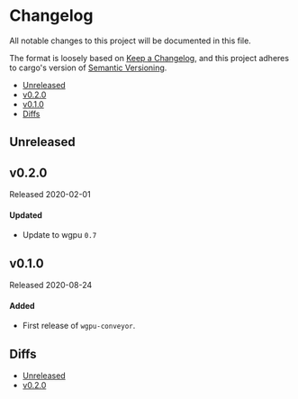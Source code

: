 # Changelog

All notable changes to this project will be documented in this file.

The format is loosely based on [Keep a Changelog](https://keepachangelog.com/en/1.0.0/),
and this project adheres to cargo's version of [Semantic Versioning](https://semver.org/spec/v2.0.0.html).

- [Unreleased](#unreleased)
- [v0.2.0](#v020)
- [v0.1.0](#v010)
- [Diffs](#diffs)

## Unreleased

## v0.2.0

Released 2020-02-01

#### Updated
- Update to wgpu `0.7`

## v0.1.0

Released 2020-08-24

#### Added
- First release of `wgpu-conveyor`.

## Diffs

- [Unreleased](https://github.com/BVE-Reborn/wgpu-conveyor/compare/v0.2.0...HEAD)
- [v0.2.0](https://github.com/BVE-Reborn/wgpu-conveyor/compare/v0.1.0...v0.2.0)
